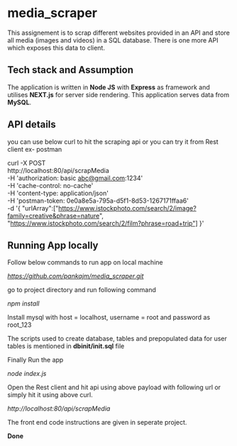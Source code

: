 # media_scraper

This assignement is to scrap different websites provided in an API and store all media (images and videos) in a SQL database. There is one more API which exposes this data to client. 


## Tech stack and Assumption

The application is written in **Node JS** with **Express** as framework and utilises **NEXT.js** for server side rendering. This application serves data from **MySQL**.

## API details 

you can use below curl to hit the scraping api or you can try it from Rest client ex- postman 

curl -X POST \
  http://localhost:80/api/scrapMedia \
  -H 'authorization: basic abc@gmail.com:1234' \
  -H 'cache-control: no-cache' \
  -H 'content-type: application/json' \
  -H 'postman-token: 0e0a8e5a-795a-d5f1-8d53-1267171ffaa6' \
  -d '{
	"urlArray":["https://www.istockphoto.com/search/2/image?family=creative&phrase=nature", "https://www.istockphoto.com/search/2/film?phrase=road+trip"]
}'
  
  
## Running App locally

Follow below commands to run app on local machine

*https://github.com/pankajm/media_scraper.git*

go to project directory and run following command

*npm install*

Install mysql with host = localhost, username = root and password as root_123

The scripts used to create database, tables and prepopulated data for user tables is mentioned in **dbinit/init.sql** file

Finally Run the app

*node index.js*

Open the Rest client and hit api using above payload with following url or simply hit it using above curl.

*http://localhost:80/api/scrapMedia*


The front end code instructions are given in seperate project.

**Done**
  
  
  
 


